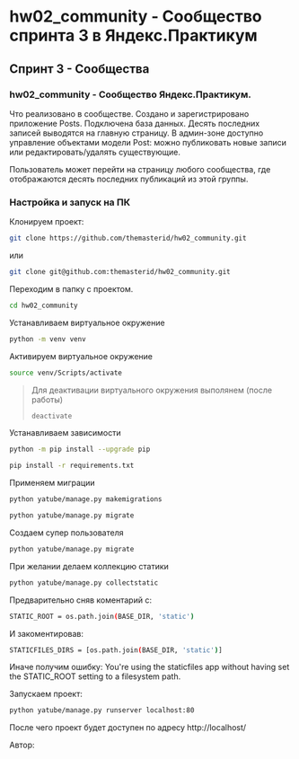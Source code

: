 # hw02_community - Сообщество спринта 3 в Яндекс.Практикум
## Спринт 3 - Сообщества

### hw02_community - Сообщество Яндекс.Практикум.

Что реализовано в сообществе. Создано и зарегистрировано приложение Posts. Подключена база данных. Десять последних записей выводятся на главную страницу. В админ-зоне доступно управление объектами модели Post: 
можно публиковать новые записи или редактировать/удалять существующие. 

Пользователь может перейти на страницу любого сообщества, где отображаются десять последних публикаций из этой группы.

### Настройка и запуск на ПК

Клонируем проект:

```bash
git clone https://github.com/themasterid/hw02_community.git
```

или

```bash
git clone git@github.com:themasterid/hw02_community.git
```

Переходим в папку с проектом.

```bash
cd hw02_community
```

Устанавливаем виртуальное окружение

```bash
python -m venv venv
```

Активируем виртуальное окружение

```bash
source venv/Scripts/activate
```

> Для деактивации виртуального окружения выполянем (после работы)
> ```bash
> deactivate
> ```

Устанавливаем зависимости

```bash
python -m pip install --upgrade pip
```
```bash
pip install -r requirements.txt
```

Применяем миграции

```bash
python yatube/manage.py makemigrations
```
```bash
python yatube/manage.py migrate
```

Создаем супер пользователя

```bash
python yatube/manage.py migrate
```

При желании делаем коллекцию статики

```bash
python yatube/manage.py collectstatic
```

Предварительно сняв коментарий с:
```bash
STATIC_ROOT = os.path.join(BASE_DIR, 'static')
```

И закоментировав: 
```bash
STATICFILES_DIRS = [os.path.join(BASE_DIR, 'static')]
```

Иначе получим ошибку: You're using the staticfiles app without having set the STATIC_ROOT setting to a filesystem path.

Запускаем проект:

```bash
python yatube/manage.py runserver localhost:80
```

После чего проект будет доступен по адресу http://localhost/

Автор: 